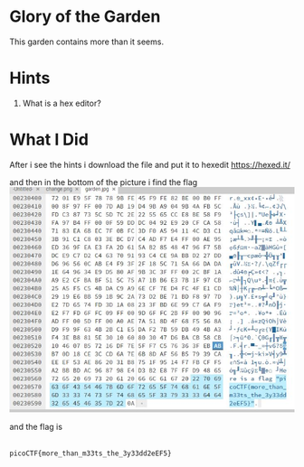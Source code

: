 # Glory of the Garden

This garden contains more than it seems.

# Hints

1. What is a hex editor?

# What I Did

After i see the hints i download the file and put it to hexedit
https://hexed.it/

and then in the bottom of the picture i find the flag
<img src="Pic_1.JPG">

and the flag is 

``` 

picoCTF{more_than_m33ts_the_3y33dd2eEF5} 

```
